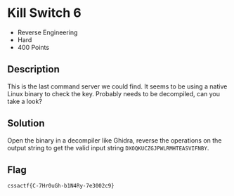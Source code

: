 # Kill Switch 6
- Reverse Engineering
- Hard
- 400 Points

## Description

This is the last command server we could find. It seems to be using a native Linux binary to check the key. Probably needs to be decompiled, can you take a look?

## Solution
Open the binary in a decompiler like Ghidra, reverse the operations on the output string to get the valid input string `DXOQKUCZGJPWLRMHTEASVIFNBY`.

## Flag
`cssactf{C-7Hr0uGh-b1N4Ry-7e3002c9}`